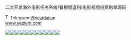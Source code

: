 二次开发海外电影任务系统/看视频返利/电影视频投资刷单源码<p dir="auto"><a target="_blank" rel="noopener noreferrer nofollow" href="https://camo.githubusercontent.com/d614d90677fbc2e34c7c62ebc68c82379d87a57c4beaf05af65fec7ba6b72e36/68747470733a2f2f63646e2d69636f6e732d706e672e666c617469636f6e2e636f6d2f3531322f323131312f323131313634362e706e67"><img src="https://camo.githubusercontent.com/d614d90677fbc2e34c7c62ebc68c82379d87a57c4beaf05af65fec7ba6b72e36/68747470733a2f2f63646e2d69636f6e732d706e672e666c617469636f6e2e636f6d2f3531322f323131312f323131313634362e706e67" alt="Telegram Icon" style="width: 16px; max-width: 100%;" data-canonical-src="https://cdn-icons-png.flaticon.com/512/2111/2111646.png"></a>Telegram:<a href="https://t.me/yezidajian" rel="nofollow">@yezidajian</a><br><a href="https://www.yeziym.com/">www.yeziym.com</a></p><img src="https://github.com/yeziym/ercikaifahaiwai_dD/blob/main/AZ3UC.png"><img src="https://github.com/yeziym/ercikaifahaiwai_dD/blob/main/qAmgl.png"><img src="https://github.com/yeziym/ercikaifahaiwai_dD/blob/main/c5BJO.png"><img src="https://github.com/yeziym/ercikaifahaiwai_dD/blob/main/KhrNX.png"><img src="https://github.com/yeziym/ercikaifahaiwai_dD/blob/main/kD2In.png"><img src="https://github.com/yeziym/ercikaifahaiwai_dD/blob/main/sUNVS.png"><img src="https://github.com/yeziym/ercikaifahaiwai_dD/blob/main/cKrsV.png"><img src="https://github.com/yeziym/ercikaifahaiwai_dD/blob/main/0b6q6.png"><img src="https://github.com/yeziym/ercikaifahaiwai_dD/blob/main/3pWrq.png"><img src="https://github.com/yeziym/ercikaifahaiwai_dD/blob/main/pRTOs.png"><img src="https://github.com/yeziym/ercikaifahaiwai_dD/blob/main/TTNQm.png">